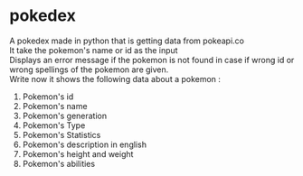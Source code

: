 # pokedex
A pokedex made in python that is getting data from pokeapi.co<br>
It take the pokemon's name or id as the input<br>
Displays an error message if the pokemon is not found in case if wrong id or wrong spellings of the pokemon are given.<br>
Write now it shows the following data about a pokemon :
<ol>
	<li>Pokemon's id</li>
	<li>Pokemon's name</li>
	<li>Pokemon's generation</li>
	<li>Pokemon's Type</li>
	<li>Pokemon's Statistics</li>
	<li>Pokemon's description in english</li>
	<li>Pokemon's height and weight</li>
	<li>Pokemon's abilities</li>
</ol>
